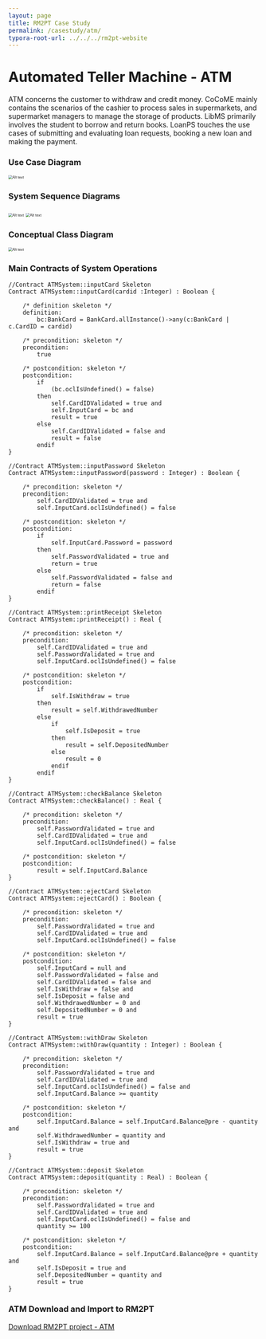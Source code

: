 ```yaml
---
layout: page
title: RM2PT Case Study
permalink: /casestudy/atm/
typora-root-url: ../../../rm2pt-website
---
```


# Automated Teller Machine - ATM

ATM concerns the customer to withdraw and credit money. CoCoME mainly contains the scenarios of the cashier to process sales in supermarkets, and supermarket managers to manage the storage of products. LibMS primarily involves the student to borrow and return books. LoanPS touches the use cases of submitting and evaluating loan requests, booking a new loan and making the payment.

### Use Case Diagram

<img src="/imgs/atm-ucd.png" alt="Alt text" style="zoom: 50%;" /> 

### System Sequence Diagrams

<img src="/imgs/atm-ssd-withdraw.png" alt="Alt text" style="zoom: 50%;" />
<img src="/imgs/atm-ssd-deposit.png" alt="Alt text" style="zoom: 50%;" />

### Conceptual Class Diagram

<img src="/imgs/atm-ccd.png" alt="Alt text" style="zoom: 50%;" />

### Main Contracts of System Operations

```
//Contract ATMSystem::inputCard Skeleton
Contract ATMSystem::inputCard(cardid :Integer) : Boolean {

	/* definition skeleton */
	definition:
		bc:BankCard = BankCard.allInstance()->any(c:BankCard | c.CardID = cardid)

	/* precondition: skeleton */
	precondition:
		true

	/* postcondition: skeleton */
	postcondition:
		if
			(bc.oclIsUndefined() = false)
		then
			self.CardIDValidated = true and
			self.InputCard = bc and
			result = true
		else
			self.CardIDValidated = false and
			result = false
		endif
}

//Contract ATMSystem::inputPassword Skeleton
Contract ATMSystem::inputPassword(password : Integer) : Boolean {

	/* precondition: skeleton */
	precondition:
		self.CardIDValidated = true and
		self.InputCard.oclIsUndefined() = false

	/* postcondition: skeleton */
	postcondition:
		if
			self.InputCard.Password = password
		then
			self.PasswordValidated = true and
			return = true
		else
			self.PasswordValidated = false and
			return = false
		endif
}

//Contract ATMSystem::printReceipt Skeleton
Contract ATMSystem::printReceipt() : Real {

	/* precondition: skeleton */
	precondition:
		self.CardIDValidated = true and
		self.PasswordValidated = true and
		self.InputCard.oclIsUndefined() = false

	/* postcondition: skeleton */
	postcondition:
		if
			self.IsWithdraw = true
		then
			result = self.WithdrawedNumber
		else
			if
				self.IsDeposit = true
			then
				result = self.DepositedNumber
			else
				result = 0
			endif
		endif
}

//Contract ATMSystem::checkBalance Skeleton
Contract ATMSystem::checkBalance() : Real {

	/* precondition: skeleton */
	precondition:
		self.PasswordValidated = true and
		self.CardIDValidated = true and
		self.InputCard.oclIsUndefined() = false

	/* postcondition: skeleton */
	postcondition:
		result = self.InputCard.Balance
}

//Contract ATMSystem::ejectCard Skeleton
Contract ATMSystem::ejectCard() : Boolean {

	/* precondition: skeleton */
	precondition:
		self.PasswordValidated = true and
		self.CardIDValidated = true and
		self.InputCard.oclIsUndefined() = false

	/* postcondition: skeleton */
	postcondition:
		self.InputCard = null and
		self.PasswordValidated = false and
		self.CardIDValidated = false and
		self.IsWithdraw = false and
		self.IsDeposit = false and
		self.WithdrawedNumber = 0 and
		self.DepositedNumber = 0 and
		result = true
}

//Contract ATMSystem::withDraw Skeleton
Contract ATMSystem::withDraw(quantity : Integer) : Boolean {

	/* precondition: skeleton */
	precondition:
		self.PasswordValidated = true and
		self.CardIDValidated = true and
		self.InputCard.oclIsUndefined() = false and
		self.InputCard.Balance >= quantity

	/* postcondition: skeleton */
	postcondition:
		self.InputCard.Balance = self.InputCard.Balance@pre - quantity and
		self.WithdrawedNumber = quantity and
		self.IsWithdraw = true and
		result = true
}

//Contract ATMSystem::deposit Skeleton
Contract ATMSystem::deposit(quantity : Real) : Boolean {

	/* precondition: skeleton */
	precondition:
		self.PasswordValidated = true and
		self.CardIDValidated = true and
		self.InputCard.oclIsUndefined() = false and
		quantity >= 100

	/* postcondition: skeleton */
	postcondition:
		self.InputCard.Balance = self.InputCard.Balance@pre + quantity and
		self.IsDeposit = true and
		self.DepositedNumber = quantity and
		result = true
}
```

### ATM Download and Import to RM2PT

[Download RM2PT project - ATM](https://github.com/RM2PT/CaseStudies)
